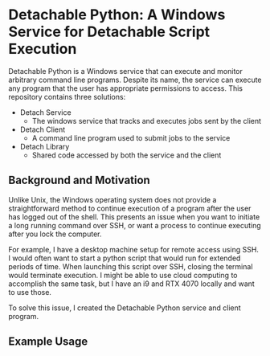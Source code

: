 ﻿# Detachable Python: A Windows Service for Detachable Script Execution
Detachable Python is a Windows service that can execute and monitor arbitrary command line programs.
Despite its name, the service can execute any program that the user has appropriate permissions to access.
This repository contains three solutions:
* Detach Service
  * The windows service that tracks and executes jobs sent by the client
* Detach Client
  * A command line program used to submit jobs to the service
* Detach Library
  * Shared code accessed by both the service and the client

## Background and Motivation
Unlike Unix, the Windows operating system does not provide a
straightforward method to continue execution of a program after
the user has logged out of the shell.
This presents an issue when you want to initiate a long running
command over SSH, or want a process to continue executing after
you lock the computer.

For example, I have a desktop machine setup for remote access
using SSH. I would often want to start a python script that
would run for extended periods of time. When launching this
script over SSH, closing the terminal would terminate execution.
I might be able to use cloud computing to accomplish the
same task, but I have an i9 and RTX 4070 locally and want to
use those.

To solve this issue, I created the Detachable Python service
and client program.

## Example Usage
